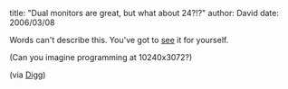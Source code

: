 
title: "Dual monitors are great, but what about 24?!?"
author: David
date: 2006/03/08

Words can't describe this. You've got to <a href="http://plastk.net/blog/index.php?title=quake_3&more=1&c=1&tb=1&pb=1">see</a> it for yourself.

(Can you imagine programming at 10240x3072?)

(via [Digg](http://digg.com/gaming/Quake_3_on_24_monitor_display_wall_driven_by_12_Linux_servers))
